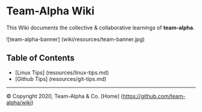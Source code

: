# Team-Alpha Wiki
This Wiki documents the collective & collaborative learnings of **team-alpha**.

![team-alpha-banner] (wiki/resources/team-banner.jpg)

## Table of Contents

* [Linux Tips] (resources/linux-tips.md)
* [Github Tips] (resources/git-tips.md)


---
&copy; Copyright 2020, Team-Alpha & Co.
[Home] (https://github.com/team-alpha/wiki)

